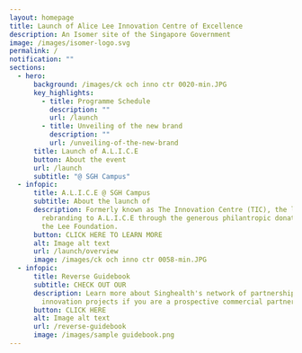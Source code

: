 ```yaml
---
layout: homepage
title: Launch of Alice Lee Innovation Centre of Excellence
description: An Isomer site of the Singapore Government
image: /images/isomer-logo.svg
permalink: /
notification: ""
sections:
  - hero:
      background: /images/ck och inno ctr 0020-min.JPG
      key_highlights:
        - title: Programme Schedule
          description: ""
          url: /launch
        - title: Unveiling of the new brand
          description: ""
          url: /unveiling-of-the-new-brand
      title: Launch of A.L.I.C.E
      button: About the event
      url: /launch
      subtitle: "@ SGH Campus"
  - infopic:
      title: A.L.I.C.E @ SGH Campus
      subtitle: About the launch of
      description: Formerly known as The Innovation Centre (TIC), the launch marks our
        rebranding to A.L.I.C.E through the generous philantropic donation from
        the Lee Foundation.
      button: CLICK HERE TO LEARN MORE
      alt: Image alt text
      url: /launch/overview
      image: /images/ck och inno ctr 0058-min.JPG
  - infopic:
      title: Reverse Guidebook
      subtitle: CHECK OUT OUR
      description: Learn more about Singhealth's network of partnerships, clinicians &
        innovation projects if you are a prospective commercial partner!
      button: CLICK HERE
      alt: Image alt text
      url: /reverse-guidebook
      image: /images/sample guidebook.png
---
```

